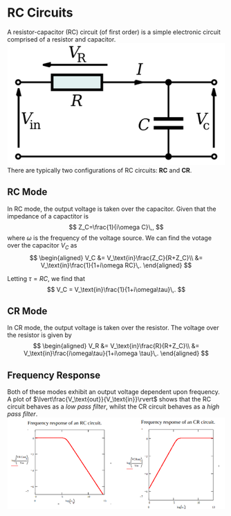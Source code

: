RC Circuits
===========
A resistor-capacitor (RC) circuit  (of first order) is a simple electronic circuit comprised of a resistor and capacitor.
![RC circuit](rc-circuit.png)
There are typically two configurations of RC circuits: **RC** and **CR**.

RC Mode
-------
In RC mode, the output voltage is taken over the capacitor. Given that the impedance of a capactitor is 
$$
    Z_C=\frac{1}{i\omega C}\,,
$$
where $\omega$ is the frequency of the voltage source. We can find the votage over the capacitor $V_C$ as
$$
\begin{aligned}
V_C &= V_\text{in}\frac{Z_C}{R+Z_C}\\
    &= V_\text{in}\frac{1}{1+i\omega RC}\,.
\end{aligned}
$$

Letting $\tau = RC$, we find that
$$
V_C = V_\text{in}\frac{1}{1+i\omega\tau}\,.
$$

CR Mode
-------
In CR mode, the output voltage is taken over the resistor. The voltage over the resistor is given by
$$
\begin{aligned}
V_R &= V_\text{in}\frac{R}{R+Z_C}\\
    &= V_\text{in}\frac{i\omega\tau}{1+i\omega \tau}\,.
\end{aligned}
$$

Frequency Response
------------------
Both of these modes exhibit an output voltage dependent upon frequency. A plot of $\lvert\frac{V_\text{out}}{V_\text{in}}\rvert$ shows that the RC circuit behaves as a _low pass filter_, whilst the CR circuit behaves as a _high pass filter_.
![Frequency response of RC and CR circuits](frequency-response.png)